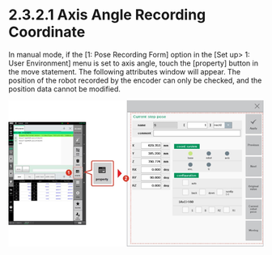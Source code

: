 # 2.3.2.1 Axis Angle Recording Coordinate

In manual mode, if the \[1: Pose Recording Form\] option in the \[Set up&gt; 1: User Environment\] menu is set to axis angle, touch the \[property\] button in the move statement. The following attributes window will appear. The position of the robot recorded by the encoder can only be checked, and the position data cannot be modified.

![](../../../.gitbook/assets/image%20%28329%29.png)



